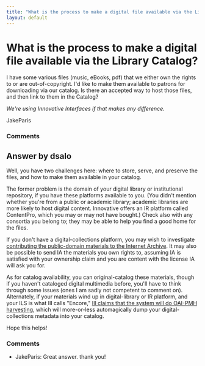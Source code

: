 ```yaml
---
title: "What is the process to make a digital file available via the Library Catalog?"
layout: default
---
```

What is the process to make a digital file available via the Library Catalog?
=====================
I have some various files (music, eBooks, pdf) that we either own the
rights to or are out-of-copyright. I'd like to make them available to
patrons for downloading via our catalog. Is there an accepted way to
host those files, and then link to them in the Catalog?

*We're using Innovative Interfaces if that makes any difference.*

JakeParis

### Comments ###


Answer by dsalo
----------------
Well, you have two challenges here: where to store, serve, and preserve
the files, and how to make them available in your catalog.

The former problem is the domain of your digital library or
institutional repository, if you have these platforms available to you.
(You didn't mention whether you're from a public or academic library;
academic libraries are more likely to host digital content. Innovative
offers an IR platform called ContentPro, which you may or may not have
bought.) Check also with any consortia you belong to; they may be able
to help you find a good home for the files.

If you don't have a digital-collections platform, you may wish to
investigate [contributing the public-domain materials to the Internet
Archive](http://archive.org/about/faqs.php#Uploading_Content). It may
also be possible to send IA the materials you own rights to, assuming IA
is satisfied with your ownership claim and you are content with the
license IA will ask you for.

As for catalog availability, you can original-catalog these materials,
though if you haven't cataloged digital multimedia before, you'll have
to think through some issues (ones I am sadly not competent to comment
on). Alternately, if your materials wind up in digital-library or IR
platform, and your ILS is what III calls "Encore," [III claims that the
system will do OAI-PMH
harvesting](http://encoreforlibraries.com/products/), which will
more-or-less automagically dump your digital-collections metadata into
your catalog.

Hope this helps!

### Comments ###
* JakeParis: Great answer. thank you!

